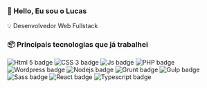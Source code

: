 ### 👋 Hello, Eu sou o Lucas

💡 Desenvolvedor Web Fullstack

### 📦 Principais tecnologias que já trabalhei

![Html 5 badge](https://img.shields.io/badge/-HTML5-E34F26?style=for-the-badge&logo=html5&logoColor=fff)
![CSS 3 badge](https://img.shields.io/badge/-CSS3-264DE4?style=for-the-badge&logo=Css3&logoColor=fff)
![Js badge](https://img.shields.io/badge/-JavaScript-F7DF1E?style=for-the-badge&logo=Javascript&logoColor=222)
![PHP badge](https://img.shields.io/badge/-PHP-777BB4?style=for-the-badge&logo=Php&logoColor=fff)
![Wordpress badge](https://img.shields.io/badge/-Wordpress-21759B?style=for-the-badge&logo=Wordpress&logoColor=fff&)
![Nodejs badge](https://img.shields.io/badge/-Nodejs-4B8E46?style=for-the-badge&logo=node.js&logoColor=fff&)
![Grunt badge](https://img.shields.io/badge/-Grunt-F3A418?style=for-the-badge&logo=Grunt&logoColor=442F13&)
![Gulp badge](https://img.shields.io/badge/-Gulp-D34446?style=for-the-badge&logo=Gulp&logoColor=fff&)
![Sass badge](https://img.shields.io/badge/-Sass-C76494?style=for-the-badge&logo=Sass&logoColor=fff&)
![React badge](https://img.shields.io/badge/-React-61DAFB?style=for-the-badge&logo=React&logoColor=222&)
![Typescript badge](https://img.shields.io/badge/-typescrypt-0074C2?style=for-the-badge&logo=Typescript&logoColor=fff&)



<!--
**kamusari/kamusari** is a ✨ _special_ ✨ repository because its `README.md` (this file) appears on your GitHub profile.

Here are some ideas to get you started:

- 🔭 I’m currently working on ...
- 🌱 I’m currently learning ...
- 👯 I’m looking to collaborate on ...
- 🤔 I’m looking for help with ...
- 💬 Ask me about ...
- 📫 How to reach me: ...
- 😄 Pronouns: ...
- ⚡ Fun fact: ...
-->

